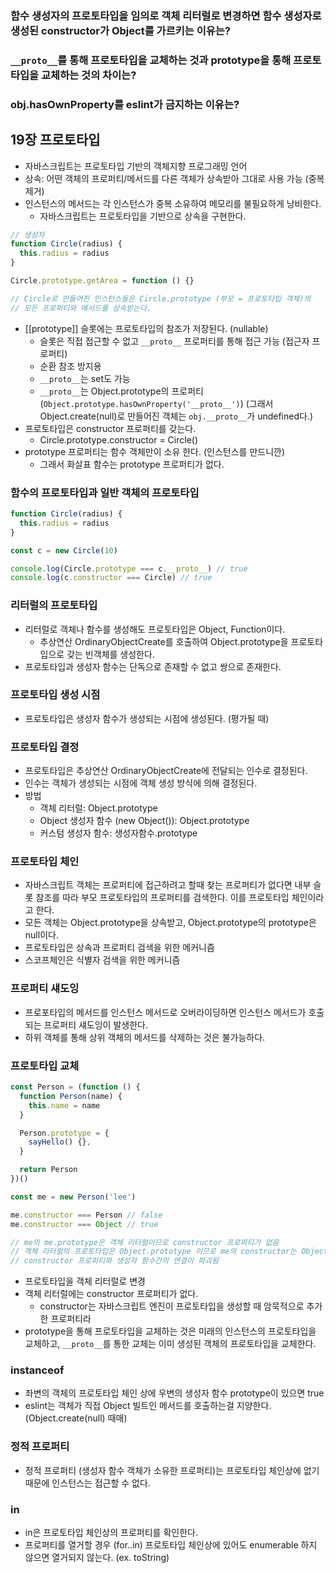 ### 함수 생성자의 프로토타입을 임의로 객체 리터럴로 변경하면 함수 생성자로 생성된 constructor가 Object를 가르키는 이유는?

### `__proto__`를 통해 프로토타입을 교체하는 것과 prototype을 통해 프로토타입을 교체하는 것의 차이는?

### obj.hasOwnProperty를 eslint가 금지하는 이유는?

## 19장 프로토타입

- 자바스크립트는 프로토타입 기반의 객체지향 프로그래밍 언어
- 상속: 어떤 객체의 프로퍼티/메서드를 다른 객체가 상속받아 그대로 사용 가능 (중복제거)
- 인스턴스의 메서드는 각 인스턴스가 중복 소유하여 메모리를 불필요하게 낭비한다.
  - 자바스크립트는 프로토타입을 기반으로 상속을 구현한다.

```js
// 생성자
function Circle(radius) {
  this.radius = radius
}

Circle.prototype.getArea = function () {}

// Circle로 만들어진 인스턴스들은 Circle.prototype (부모 = 프로토타입 객체)의
// 모든 프로퍼티와 메서드를 상속받는다.
```

- [[prototype]] 슬롯에는 프로토타입의 참조가 저장된다. (nullable)
  - 슬롯은 직접 접근할 수 없고 `__proto__` 프로퍼티를 통해 접근 가능 (접근자 프로퍼티)
  - 순환 참조 방지용
  - `__proto__`는 set도 가능
  - `__proto__`는 Object.prototype의 프로퍼티 (`Object.prototype.hasOwnProperty('__proto__')`) (그래서 Object.create(null)로 만들어진 객체는 `obj.__proto__`가 undefined다.)
- 프로토타입은 constructor 프로퍼티를 갖는다.
  - Circle.prototype.constructor = Circle()
- prototype 프로퍼티는 함수 객체만이 소유 한다. (인스턴스를 만드니깐)
  - 그래서 화살표 함수는 prototype 프로퍼티가 없다.

### 함수의 프로토타입과 일반 객체의 프로토타입

```js
function Circle(radius) {
  this.radius = radius
}

const c = new Circle(10)

console.log(Circle.prototype === c.__proto__) // true
console.log(c.constructor === Circle) // true
```

### 리터럴의 프로토타입

- 리터럴로 객체나 함수를 생성해도 프로토타입은 Object, Function이다.
  - 추상연산 OrdinaryObjectCreate를 호출하여 Object.prototype을 프로토타입으로 갖는 빈객체를 생성한다.
- 프로토타입과 생성자 함수는 단독으로 존재할 수 없고 쌍으로 존재한다.

### 프로토타입 생성 시점

- 프로토타입은 생성자 함수가 생성되는 시점에 생성된다. (평가될 때)

### 프로토타입 결정

- 프로토타입은 추상연산 OrdinaryObjectCreate에 전달되는 인수로 결정된다.
- 인수는 객체가 생성되는 시점에 객체 생성 방식에 의해 결정된다.
- 방법
  - 객체 리터럴: Object.prototype
  - Object 생성자 함수 (new Object()): Object.prototype
  - 커스텀 생성자 함수: 생성자함수.prototype

### 프로토타입 체인

- 자바스크립트 객체는 프로퍼티에 접근하려고 할때 찾는 프로퍼티가 없다면 내부 슬롯 참조를 따라 부모 프로토타입의 프로퍼티를 검색한다. 이를 프로토타입 체인이라고 한다.
- 모든 객체는 Object.prototype을 상속받고, Object.prototype의 prototype은 null이다.
- 프로토타입은 상속과 프로퍼티 검색을 위한 메커니즘
- 스코프체인은 식별자 검색을 위한 메커니즘

### 프로퍼티 섀도잉

- 프로포타입의 메서드를 인스턴스 메서드로 오버라이딩하면 인스턴스 메서드가 호출되는 프로퍼티 섀도잉이 발생한다.
- 하위 객체를 통해 상위 객체의 메서드를 삭제하는 것은 불가능하다.

### 프로토타입 교체

```js
const Person = (function () {
  function Person(name) {
    this.name = name
  }

  Person.prototype = {
    sayHello() {},
  }

  return Person
})()

const me = new Person('lee')

me.constructor === Person // false
me.constructor === Object // true

// me의 me.prototype은 객체 리터럴이므로 constructor 프로퍼티가 없음
// 객체 리터럴의 프로토타입은 Object.prototype 이므로 me의 constructor는 Object임 (프로토타입 체인을 따라)
// constructor 프로퍼티와 생성자 함수간의 연결이 파괴됨
```

- 프로토타입을 객체 리터럴로 변경
- 객체 리터럴에는 constructor 프로퍼티가 없다.
  - constructor는 자바스크립트 엔진이 프로토타입을 생성할 때 암묵적으로 추가한 프로퍼티라
- prototype을 통해 프로토타입을 교체하는 것은 미래의 인스턴스의 프로토타입을 교체하고, `__proto__`를 통한 교체는 이미 생성된 객체의 프로토타입을 교체한다.

### instanceof

- 좌변의 객체의 프로토타입 체인 상에 우변의 생성자 함수 prototype이 있으면 true
- eslint는 객체가 직접 Object 빌트인 메서드를 호출하는걸 지양한다. (Object.create(null) 때매)

### 정적 프로퍼티

- 정적 프로퍼티 (생성자 함수 객체가 소유한 프로퍼티)는 프로토타입 체인상에 없기 때문에 인스턴스는 접근할 수 없다.

### in

- in은 프로토타입 체인상의 프로퍼티를 확인한다.
- 프로퍼티를 열거할 경우 (for..in) 프로토타입 체인상에 있어도 enumerable 하지 않으면 열거되지 않는다. (ex. toString)
